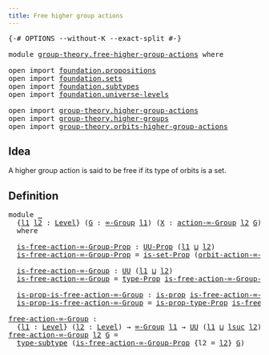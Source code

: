 ```yaml
---
title: Free higher group actions
---
```


<pre class="Agda"><a id="51" class="Symbol">{-#</a> <a id="55" class="Keyword">OPTIONS</a> <a id="63" class="Pragma">--without-K</a> <a id="75" class="Pragma">--exact-split</a> <a id="89" class="Symbol">#-}</a>

<a id="94" class="Keyword">module</a> <a id="101" href="group-theory.free-higher-group-actions.html" class="Module">group-theory.free-higher-group-actions</a> <a id="140" class="Keyword">where</a>

<a id="147" class="Keyword">open</a> <a id="152" class="Keyword">import</a> <a id="159" href="foundation.propositions.html" class="Module">foundation.propositions</a>
<a id="183" class="Keyword">open</a> <a id="188" class="Keyword">import</a> <a id="195" href="foundation.sets.html" class="Module">foundation.sets</a>
<a id="211" class="Keyword">open</a> <a id="216" class="Keyword">import</a> <a id="223" href="foundation.subtypes.html" class="Module">foundation.subtypes</a>
<a id="243" class="Keyword">open</a> <a id="248" class="Keyword">import</a> <a id="255" href="foundation.universe-levels.html" class="Module">foundation.universe-levels</a>

<a id="283" class="Keyword">open</a> <a id="288" class="Keyword">import</a> <a id="295" href="group-theory.higher-group-actions.html" class="Module">group-theory.higher-group-actions</a>
<a id="329" class="Keyword">open</a> <a id="334" class="Keyword">import</a> <a id="341" href="group-theory.higher-groups.html" class="Module">group-theory.higher-groups</a>
<a id="368" class="Keyword">open</a> <a id="373" class="Keyword">import</a> <a id="380" href="group-theory.orbits-higher-group-actions.html" class="Module">group-theory.orbits-higher-group-actions</a>
</pre>
## Idea

A higher group action is said to be free if its type of orbits is a set.

## Definition

<pre class="Agda"><a id="532" class="Keyword">module</a> <a id="539" href="group-theory.free-higher-group-actions.html#539" class="Module">_</a>
  <a id="543" class="Symbol">{</a><a id="544" href="group-theory.free-higher-group-actions.html#544" class="Bound">l1</a> <a id="547" href="group-theory.free-higher-group-actions.html#547" class="Bound">l2</a> <a id="550" class="Symbol">:</a> <a id="552" href="Agda.Primitive.html#597" class="Postulate">Level</a><a id="557" class="Symbol">}</a> <a id="559" class="Symbol">(</a><a id="560" href="group-theory.free-higher-group-actions.html#560" class="Bound">G</a> <a id="562" class="Symbol">:</a> <a id="564" href="group-theory.higher-groups.html#1626" class="Function">∞-Group</a> <a id="572" href="group-theory.free-higher-group-actions.html#544" class="Bound">l1</a><a id="574" class="Symbol">)</a> <a id="576" class="Symbol">(</a><a id="577" href="group-theory.free-higher-group-actions.html#577" class="Bound">X</a> <a id="579" class="Symbol">:</a> <a id="581" href="group-theory.higher-group-actions.html#367" class="Function">action-∞-Group</a> <a id="596" href="group-theory.free-higher-group-actions.html#547" class="Bound">l2</a> <a id="599" href="group-theory.free-higher-group-actions.html#560" class="Bound">G</a><a id="600" class="Symbol">)</a>
  <a id="604" class="Keyword">where</a>
  
  <a id="615" href="group-theory.free-higher-group-actions.html#615" class="Function">is-free-action-∞-Group-Prop</a> <a id="643" class="Symbol">:</a> <a id="645" href="foundation-core.propositions.html#1393" class="Function">UU-Prop</a> <a id="653" class="Symbol">(</a><a id="654" href="group-theory.free-higher-group-actions.html#544" class="Bound">l1</a> <a id="657" href="Agda.Primitive.html#810" class="Primitive Operator">⊔</a> <a id="659" href="group-theory.free-higher-group-actions.html#547" class="Bound">l2</a><a id="661" class="Symbol">)</a>
  <a id="665" href="group-theory.free-higher-group-actions.html#615" class="Function">is-free-action-∞-Group-Prop</a> <a id="693" class="Symbol">=</a> <a id="695" href="foundation.sets.html#2579" class="Function">is-set-Prop</a> <a id="707" class="Symbol">(</a><a id="708" href="group-theory.orbits-higher-group-actions.html#454" class="Function">orbit-action-∞-Group</a> <a id="729" href="group-theory.free-higher-group-actions.html#560" class="Bound">G</a> <a id="731" href="group-theory.free-higher-group-actions.html#577" class="Bound">X</a><a id="732" class="Symbol">)</a>

  <a id="737" href="group-theory.free-higher-group-actions.html#737" class="Function">is-free-action-∞-Group</a> <a id="760" class="Symbol">:</a> <a id="762" href="foundation-core.universe-levels.html#235" class="Primitive">UU</a> <a id="765" class="Symbol">(</a><a id="766" href="group-theory.free-higher-group-actions.html#544" class="Bound">l1</a> <a id="769" href="Agda.Primitive.html#810" class="Primitive Operator">⊔</a> <a id="771" href="group-theory.free-higher-group-actions.html#547" class="Bound">l2</a><a id="773" class="Symbol">)</a>
  <a id="777" href="group-theory.free-higher-group-actions.html#737" class="Function">is-free-action-∞-Group</a> <a id="800" class="Symbol">=</a> <a id="802" href="foundation-core.propositions.html#1495" class="Function">type-Prop</a> <a id="812" href="group-theory.free-higher-group-actions.html#615" class="Function">is-free-action-∞-Group-Prop</a>

  <a id="843" href="group-theory.free-higher-group-actions.html#843" class="Function">is-prop-is-free-action-∞-Group</a> <a id="874" class="Symbol">:</a> <a id="876" href="foundation-core.propositions.html#1309" class="Function">is-prop</a> <a id="884" href="group-theory.free-higher-group-actions.html#737" class="Function">is-free-action-∞-Group</a>
  <a id="909" href="group-theory.free-higher-group-actions.html#843" class="Function">is-prop-is-free-action-∞-Group</a> <a id="940" class="Symbol">=</a> <a id="942" href="foundation-core.propositions.html#1562" class="Function">is-prop-type-Prop</a> <a id="960" href="group-theory.free-higher-group-actions.html#615" class="Function">is-free-action-∞-Group-Prop</a>

<a id="free-action-∞-Group"></a><a id="989" href="group-theory.free-higher-group-actions.html#989" class="Function">free-action-∞-Group</a> <a id="1009" class="Symbol">:</a>
  <a id="1013" class="Symbol">{</a><a id="1014" href="group-theory.free-higher-group-actions.html#1014" class="Bound">l1</a> <a id="1017" class="Symbol">:</a> <a id="1019" href="Agda.Primitive.html#597" class="Postulate">Level</a><a id="1024" class="Symbol">}</a> <a id="1026" class="Symbol">(</a><a id="1027" href="group-theory.free-higher-group-actions.html#1027" class="Bound">l2</a> <a id="1030" class="Symbol">:</a> <a id="1032" href="Agda.Primitive.html#597" class="Postulate">Level</a><a id="1037" class="Symbol">)</a> <a id="1039" class="Symbol">→</a> <a id="1041" href="group-theory.higher-groups.html#1626" class="Function">∞-Group</a> <a id="1049" href="group-theory.free-higher-group-actions.html#1014" class="Bound">l1</a> <a id="1052" class="Symbol">→</a> <a id="1054" href="foundation-core.universe-levels.html#235" class="Primitive">UU</a> <a id="1057" class="Symbol">(</a><a id="1058" href="group-theory.free-higher-group-actions.html#1014" class="Bound">l1</a> <a id="1061" href="Agda.Primitive.html#810" class="Primitive Operator">⊔</a> <a id="1063" href="Agda.Primitive.html#780" class="Primitive">lsuc</a> <a id="1068" href="group-theory.free-higher-group-actions.html#1027" class="Bound">l2</a><a id="1070" class="Symbol">)</a>
<a id="1072" href="group-theory.free-higher-group-actions.html#989" class="Function">free-action-∞-Group</a> <a id="1092" href="group-theory.free-higher-group-actions.html#1092" class="Bound">l2</a> <a id="1095" href="group-theory.free-higher-group-actions.html#1095" class="Bound">G</a> <a id="1097" class="Symbol">=</a>
  <a id="1101" href="foundation-core.subtypes.html#2619" class="Function">type-subtype</a> <a id="1114" class="Symbol">(</a><a id="1115" href="group-theory.free-higher-group-actions.html#615" class="Function">is-free-action-∞-Group-Prop</a> <a id="1143" class="Symbol">{</a><a id="1144" class="Argument">l2</a> <a id="1147" class="Symbol">=</a> <a id="1149" href="group-theory.free-higher-group-actions.html#1092" class="Bound">l2</a><a id="1151" class="Symbol">}</a> <a id="1153" href="group-theory.free-higher-group-actions.html#1095" class="Bound">G</a><a id="1154" class="Symbol">)</a>
</pre>